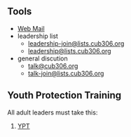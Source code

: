 <!-- Title: Leadership -->

## Tools ##

* [Web Mail](https://webmail.cub306.org)
* leadership list
    * leadership-join@lists.cub306.org
    * leadership@lists.cub306.org
* general discution
    * talk@cub306.org
    * talk-join@lists.cub306.org

## Youth Protection Training ##

All adult leaders must take this:

1. [YPT](https://www.scouting.org/training/youth-protection/ "Youth Protection Training")

